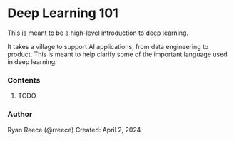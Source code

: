 # Deep Learning 101

This is meant to be a high-level introduction to deep learning.

It takes a village to support AI applications, from data engineering to product. This is meant to help clarify some of the important language used in deep learning.

### Contents

1. TODO


### Author

Ryan Reece (@rreece)
Created: April 2, 2024
